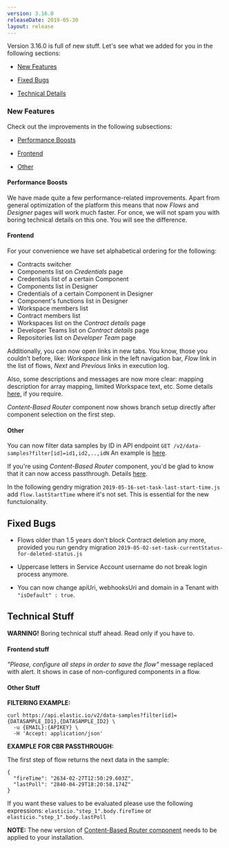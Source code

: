 ```yaml
---
version: 3.16.0
releaseDate: 2019-05-30
layout: release
---
```


Version 3.16.0 is full of new stuff. Let's see what we added for you in the following sections:

-   [New Features](#new-features)

-   [Fixed Bugs](#fixed-bugs)

-   [Technical Details](#technical-stuff)

### New Features

Check out the improvements in the following subsections:

-   [Performance Boosts](#performance-boosts)

-   [Frontend](#frontend)

-   [Other](#other)


#### Performance Boosts

We have made quite a few performance-related improvements. Apart from general optimization of the platform this means that now *Flows* and *Designer* pages will work much faster. For once, we will not spam you with boring technical details on this one. You will see the difference.


#### Frontend

For your convenience we have set alphabetical ordering for the following:

-	Contracts switcher
-	Components list on *Credentials* page
-	Credentials list of a certain Component
-	Components list in Designer
-	Credentials of a certain Component in Designer
-	Component's functions list in Designer
-	Workspace members list
-	Contract members list
-	Workspaces list on the *Contract details* page
-	Developer Teams list on *Contract details* page
-	Repositories list on *Developer Team* page

Additionally, you can now open links in new tabs. You know, those you couldn't before, like: *Workspace* link in the left navigation bar, *Flow* link in the list of flows, *Next* and *Previous* links in execution log.

Also, some descriptions and messages are now more clear: mapping description for array mapping, limited Workspace text, etc. Some details [here](#frontend-stuff), if you require.

*Content-Based Router* component now shows branch setup directly after component selection on the first step.


#### Other

You can now filter data samples by ID in API endpoint `GET /v2/data-samples?filter[id]=id1,id2,..,idN`
An example is [here](#other-stuff).

If you're using *Content-Based Router* component, you'd be glad to know that it can now access passthrough. Details [here](#other-stuff).

In the following gendry migration `2019-05-16-set-task-last-start-time.js` add `flow.lastStartTime` where it's not set. This is essential for the new functuionality.


## Fixed Bugs

- Flows older than 1.5 years don't block Contract deletion any more, provided you run gendry migration `2019-05-02-set-task-currentStatus-for-deleted-status.js`

- Uppercase letters in Service Account username do not break login process anymore.

- You can now change apiUri, webhooksUri and domain in a Tenant with ``"isDefault" : true``.


## Technical Stuff

**WARNING!** Boring technical stuff ahead. Read only if you have to.

#### Frontend stuff

*"Please, configure all steps in order to save the flow"* message replaced with alert. It shows in case of non-configured components in a flow.


#### Other Stuff

**FILTERING EXAMPLE:**
```
curl https://api.elastic.io/v2/data-samples?filter[id]={DATASAMPLE_ID1},{DATASAMPLE_ID2} \
  -u {EMAIL}:{APIKEY} \
  -H 'Accept: application/json'
```

**EXAMPLE FOR CBR PASSTHROUGH:**

 The first step of flow returns the next data in the sample:
```
{
  "fireTime": "2634-02-27T12:50:29.603Z",
  "lastPoll": "2840-04-29T18:20:58.174Z"
}
```

If you want these values to be evaluated please use the following expressions:
`elasticio."step_1".body.fireTime` or `elasticio."step_1".body.lastPoll`

**NOTE:** The new version of [Content-Based Router component](https://github.com/elasticio/router-component) needs to be applied to your installation.
